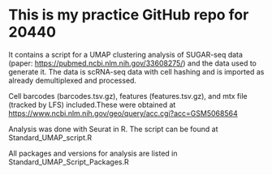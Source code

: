 # This is my practice GitHub repo for 20440

It contains a script for a UMAP clustering analysis of SUGAR-seq data (paper: https://pubmed.ncbi.nlm.nih.gov/33608275/) and the data used to generate it.
The data is scRNA-seq data with cell hashing and is imported as already demultiplexed and processed.

Cell barcodes (barcodes.tsv.gz), features (features.tsv.gz), and mtx file (tracked by LFS) included.These were obtained at https://www.ncbi.nlm.nih.gov/geo/query/acc.cgi?acc=GSM5068564 

Analysis was done with Seurat in R. The script can be found at Standard_UMAP_script.R

All packages and versions for analysis are listed in Standard_UMAP_Script_Packages.R

